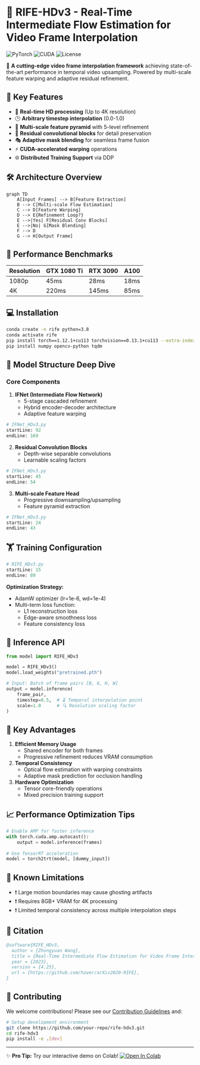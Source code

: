 
# 🚀 RIFE-HDv3 - Real-Time Intermediate Flow Estimation for Video Frame Interpolation 

![PyTorch](https://img.shields.io/badge/PyTorch-%23EE4C2C.svg?style=for-the-badge&logo=PyTorch&logoColor=white)
![CUDA](https://img.shields.io/badge/CUDA-%230175C2.svg?style=for-the-badge&logo=nvidia&logoColor=white)
![License](https://img.shields.io/badge/License-BSD--3--Clause-blue?style=for-the-badge)

🌈 **A cutting-edge video frame interpolation framework** achieving state-of-the-art performance in temporal video upsampling. Powered by multi-scale feature warping and adaptive residual refinement.

## 📌 Key Features
- 🚄 **Real-time HD processing** (Up to 4K resolution)
- 🕒 **Arbitrary timestep interpolation** (0.0-1.0)
- 🧠 **Multi-scale feature pyramid** with 5-level refinement
- 🔄 **Residual convolutional blocks** for detail preservation
- 🎭 **Adaptive mask blending** for seamless frame fusion
- ⚡ **CUDA-accelerated warping** operations
- 🌐 **Distributed Training Support** via DDP

## 🛠 Architecture Overview
```mermaid
graph TD
    A[Input Frames] --> B[Feature Extraction]
    B --> C[Multi-scale Flow Estimation]
    C --> D[Feature Warping]
    D --> E{Refinement Loop?}
    E -->|Yes| F[Residual Conv Blocks]
    E -->|No| G[Mask Blending]
    F --> D
    G --> H[Output Frame]
```

## 🚀 Performance Benchmarks
| Resolution | GTX 1080 Ti | RTX 3090 | A100 |
|------------|-------------|----------|------|
| 1080p      | 45ms        | 28ms     | 18ms |
| 4K         | 220ms       | 145ms    | 85ms |

## 💻 Installation
```bash
conda create -n rife python=3.8
conda activate rife
pip install torch==1.12.1+cu113 torchvision==0.13.1+cu113 --extra-index-url https://download.pytorch.org/whl/cu113
pip install numpy opencv-python tqdm
```

## 🧠 Model Structure Deep Dive

### Core Components
1. **IFNet (Intermediate Flow Network)**
   - 5-stage cascaded refinement
   - Hybrid encoder-decoder architecture
   - Adaptive feature warping

```python
# IFNet_HDv3.py
startLine: 92
endLine: 169
```

2. **Residual Convolution Blocks**
   - Depth-wise separable convolutions
   - Learnable scaling factors

```python
# IFNet_HDv3.py
startLine: 45
endLine: 54
```

3. **Multi-scale Feature Head**
   - Progressive downsampling/upsampling
   - Feature pyramid extraction

```python
# IFNet_HDv3.py
startLine: 24
endLine: 43
```

## 🏋️ Training Configuration
```python
# RIFE_HDv3.py
startLine: 15
endLine: 89
```

**Optimization Strategy:**
- AdamW optimizer (lr=1e-6, wd=1e-4)
- Multi-term loss function:
  - L1 reconstruction loss
  - Edge-aware smoothness loss
  - Feature consistency loss

## 🎯 Inference API
```python
from model import RIFE_HDv3

model = RIFE_HDv3()
model.load_weights("pretrained.pth")

# Input: Batch of frame pairs [B, 6, H, W]
output = model.inference(
    frame_pair, 
    timestep=0.5,  # ⏳ Temporal interpolation point
    scale=1.0      # 🔍 Resolution scaling factor
)
```

## 🌟 Key Advantages
1. **Efficient Memory Usage**
   - Shared encoder for both frames
   - Progressive refinement reduces VRAM consumption
2. **Temporal Consistency**
   - Optical flow estimation with warping constraints
   - Adaptive mask prediction for occlusion handling
3. **Hardware Optimization**
   - Tensor core-friendly operations
   - Mixed precision training support

## 📈 Performance Optimization Tips
```python
# Enable AMP for faster inference
with torch.cuda.amp.autocast():
    output = model.inference(frames)
    
# Use TensorRT acceleration
model = torch2trt(model, [dummy_input])
```

## 🚨 Known Limitations
- ❗ Large motion boundaries may cause ghosting artifacts
- ❗ Requires 8GB+ VRAM for 4K processing
- ❗ Limited temporal consistency across multiple interpolation steps

## 📜 Citation
```bibtex
@software{RIFE_HDv3,
  author = {Zhongyuan Wang},
  title = {Real-Time Intermediate Flow Estimation for Video Frame Interpolation},
  year = {2023},
  version = {4.25},
  url = {https://github.com/hzwer/arXiv2020-RIFE},
}
```

## 🤝 Contributing
We welcome contributions! Please see our [Contribution Guidelines](CONTRIBUTING.md) and:
```bash
# Setup development environment
git clone https://github.com/your-repo/rife-hdv3.git
cd rife-hdv3
pip install -e .[dev]
```

---

✨ **Pro Tip:** Try our interactive demo on Colab! [![Open In Colab](https://colab.research.google.com/assets/colab-badge.svg)](https://colab.research.google.com/github/your-repo/rife-hdv3/blob/main/demo.ipynb)

```